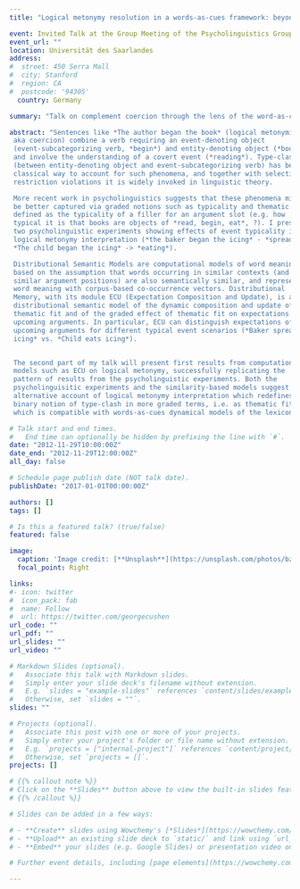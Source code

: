 ```yaml
---
title: "Logical metonymy resolution in a words-as-cues framework: beyond type-clash"

event: Invited Talk at the Group Meeting of the Psycholinguistics Group
event_url: ""
location: Universität des Saarlandes
address:
#  street: 450 Serra Mall
#  city: Stanford
#  region: CA
#  postcode: '94305'
  country: Germany

summary: "Talk on complement coercion through the lens of the word-as-cues framework"

abstract: "Sentences like *The author began the book* (logical metonymies /
 aka coercion) combine a verb requiring an event-denoting object
 (event-subcategorizing verb, *begin*) and entity-denoting object (*book*),
 and involve the understanding of a covert event (*reading*). Type-clash
 (between entity-denoting object and event-subcategorizing verb) has been a
 classical way to account for such phenomena, and together with selectional
 restriction violations it is widely invoked in linguistic theory.

 More recent work in psycholinguistics suggests that these phenomena might
 be better captured via graded notions such as typicality and thematic fit,
 defined as the typicality of a filler for an argument slot (e.g. how
 typical it is that books are objects of *read, begin, eat*, ?). I present
 two psycholinguistic experiments showing effects of event typicality in
 logical metonymy interpretation (*the baker began the icing* - *spreading*,
 *The child began the icing* -> *eating*).

 Distributional Semantic Models are computational models of word meaning
 based on the assumption that words occurring in similar contexts (and in
 similar argument positions) are also semantically similar, and represent
 word meaning with corpus-based co-occurrence vectors. Distributional
 Memory, with its module ECU (Expectation Composition and Update), is a
 distributional semantic model of the dynamic composition and update of
 thematic fit and of the graded effect of thematic fit on expectations about
 upcoming arguments. In particular, ECU can distinguish expectations of
 upcoming arguments for different typical event scenarios (*Baker spreads
 icing* vs. *Child eats icing*).


 The second part of my talk will present first results from computational
 models such as ECU on logical metonymy, successfully replicating the
 pattern of results from the psycholinguistic experiments. Both the
 psycholinguisitic experiments and the similarity-based models suggest an
 alternative account of logical metonymy interpretation which redefines the
 binary notion of type-clash in more graded terms, i.e. as thematic fit, and
 which is compatible with words-as-cues dynamical models of the lexicon."

# Talk start and end times.
#   End time can optionally be hidden by prefixing the line with `#`.
date: "2012-11-29T10:00:00Z"
date_end: "2012-11-29T12:00:00Z"
all_day: false

# Schedule page publish date (NOT talk date).
publishDate: "2017-01-01T00:00:00Z"

authors: []
tags: []

# Is this a featured talk? (true/false)
featured: false

image:
  caption: 'Image credit: [**Unsplash**](https://unsplash.com/photos/bzdhc5b3Bxs)'
  focal_point: Right

links:
#- icon: twitter
#  icon_pack: fab
#  name: Follow
#  url: https://twitter.com/georgecushen
url_code: ""
url_pdf: ""
url_slides: ""
url_video: ""

# Markdown Slides (optional).
#   Associate this talk with Markdown slides.
#   Simply enter your slide deck's filename without extension.
#   E.g. `slides = "example-slides"` references `content/slides/example-slides.md`.
#   Otherwise, set `slides = ""`.
slides: ""

# Projects (optional).
#   Associate this post with one or more of your projects.
#   Simply enter your project's folder or file name without extension.
#   E.g. `projects = ["internal-project"]` references `content/project/deep-learning/index.md`.
#   Otherwise, set `projects = []`.
projects: []

# {{% callout note %}}
# Click on the **Slides** button above to view the built-in slides feature.
# {{% /callout %}}

# Slides can be added in a few ways:

# - **Create** slides using Wowchemy's [*Slides*](https://wowchemy.com/docs/managing-content/#create-slides) feature and link using `slides` parameter in the front matter of the talk file
# - **Upload** an existing slide deck to `static/` and link using `url_slides` parameter in the front matter of the talk file
# - **Embed** your slides (e.g. Google Slides) or presentation video on this page using [shortcodes](https://wowchemy.com/docs/writing-markdown-latex/).

# Further event details, including [page elements](https://wowchemy.com/docs/writing-markdown-latex/) such as image galleries, can be added to the body of this page.

---
```

